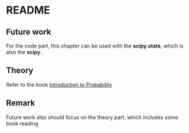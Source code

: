 README
====

## Future work

For the code part, this chapter can be used with the **scipy.stats**, which is also the **scipy**.


## Theory

Refer to the book [Introduction to Probability](http://bit.ly/1L2MTYI)


## Remark

Future work also should focus on the theory part, which includes some book reading
